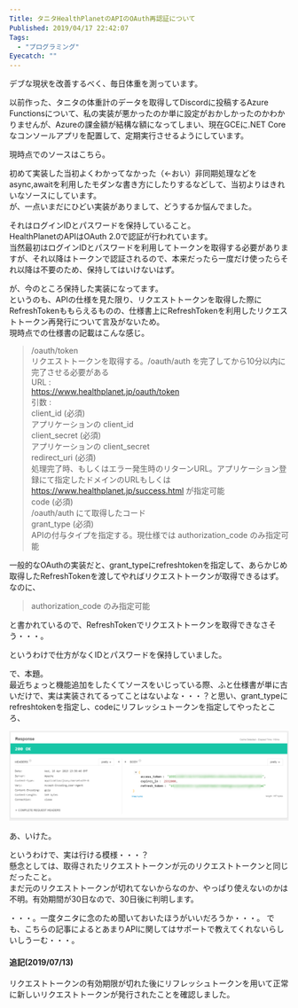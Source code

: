 ```yaml
---
Title: タニタHealthPlanetのAPIのOAuth再認証について
Published: 2019/04/17 22:42:07
Tags:
  - "プログラミング"
Eyecatch: ""
---
```

デブな現状を改善するべく、毎日体重を測っています。  

以前作った、タニタの体重計のデータを取得してDiscordに投稿するAzure Functionsについて、私の実装が悪かったのか単に設定がおかしかったのかわかりませんが、Azureの課金額が結構な額になってしまい、現在GCEに.NET Coreなコンソールアプリを配置して、定期実行させるようにしています。  

<?# EmbedLink "https://blog.hitsujin.jp/entry/2018/10/14/154344" /?>

現時点でのソースはこちら。  

<?# EmbedLink "https://github.com/Ovis/PostDietProgress" /?>



初めて実装した当初よくわかってなかった（←おい）非同期処理などをasync,awaitを利用したモダンな書き方にしたりするなどして、当初よりはきれいなソースにしています。  
が、一点いまだにひどい実装がありまして、どうするか悩んでました。  

それはログインIDとパスワードを保持していること。  
HealthPlanetのAPIはOAuth 2.0で認証が行われています。  
当然最初はログインIDとパスワードを利用してトークンを取得する必要がありますが、それ以降はトークンで認証されるので、本来だったら一度だけ使ったらそれ以降は不要のため、保持してはいけないはず。  

が、今のところ保持した実装になってます。  
というのも、APIの仕様を見た限り、リクエストトークンを取得した際にRefreshTokenももらえるものの、仕様書上にRefreshTokenを利用したリクエストトークン再発行について言及がないため。  
現時点での仕様書の記載はこんな感じ。  

> /oauth/token  
> リクエストトークンを取得する。/oauth/auth を完了してから10分以内に完了させる必要がある  
> URL :  
>   https://www.healthplanet.jp/oauth/token  
> 引数 :  
> client_id (必須)  
> アプリケーションの client_id  
> client_secret (必須)  
> アプリケーションの client_secret  
> redirect_uri (必須)  
> 処理完了時、もしくはエラー発生時のリターンURL。アプリケーション登録にて指定したドメインのURLもしくは  
> https://www.healthplanet.jp/success.html が指定可能  
> code (必須)  
> /oauth/auth にて取得したコード  
> grant_type (必須)  
> APIの付与タイプを指定する。現仕様では authorization_code のみ指定可能  

一般的なOAuthの実装だと、grant_typeにrefreshtokenを指定して、あらかじめ取得したRefreshTokenを渡してやればリクエストトークンが取得できるはず。  
なのに、
> authorization_code のみ指定可能  

と書かれているので、RefreshTokenでリクエストトークンを取得できなさそう・・・。  

というわけで仕方がなくIDとパスワードを保持していました。  

で、本題。  
最近ちょっと機能追加をしたくてソースをいじっている際、ふと仕様書が単に古いだけで、実は実装されてるってことはないよな・・・？と思い、grant_typeにrefreshtokenを指定し、codeにリフレッシュトークンを指定してやったところ、  

![](20190417145718.png) 

あ、いけた。  

というわけで、実は行ける模様・・・？  
懸念としては、取得されたリクエストトークンが元のリクエストトークンと同じだったこと。  
まだ元のリクエストトークンが切れてないからなのか、やっぱり使えないのかは不明。有効期間が30日なので、30日後に判明します。  

・・・。一度タニタに念のため聞いておいたほうがいいだろうか・・・。
でも、こちらの記事によるとあまりAPIに関してはサポートで教えてくれないらしいしうーむ・・・。  

<?# EmbedLink "https://muziyoshiz.hatenablog.com/entry/2016/01/11/234921" /?>


#### 追記(2019/07/13)  
リクエストトークンの有効期限が切れた後にリフレッシュトークンを用いて正常に新しいリクエストトークンが発行されたことを確認しました。